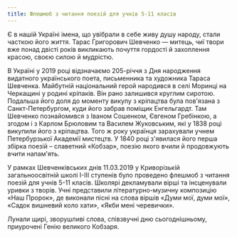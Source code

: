 ```yaml
---
title: Флешмоб з читання поезій для учнів 5-11 класів
---
```


Є в нашій Україні імена, що увібрали в себе живу душу народу, стали часткою його життя. Тарас Григорович Шевченко — митець, чиї твори вже понад двісті років викликають почуття гордості й захоплення красою, своєю силою й мудрістю.

В Україні у 2019 році відзначаємо 205-річчя з Дня народження видатного українського поета, письменника та художника Тараса Шевченка. Майбутній національний герой народився в селі Моринці на Черкащині у родині кріпаків. Він рано залишився круглим сиротою. Подальша його доля до моменту викупу з кріпацтва була пов'язана з Санкт-Петербургом, куди його забрав поміщик Енгельгардт. Там Шевченко познайомився з Іваном Сошенком, Євгеном Гребінкою, а згодом і з Карлом Брюловим та Василем Жуковським, які у 1838 році викупили його з кріпацтва. Того ж року українця зарахували учнем Петербурзької Академії мистецтв. У 1840 році з'явилася його перша збірка поезій – славетний «Кобзар», поезію якого вчили й продовжують вчити напам'ять.

У рамках Шевченківських днів 11.03.2019 у Криворізькій загальноосвітній школі І-ІІІ ступенів було проведено флешмоб з читання поезій для учнів 5-11 класів. Школярі декламували вірші та інсценували уривки з творів. Учні представили літературно-музичну композицію «Наш Пророк», де виконали пісні на слова віршів «Думи мої, думи мої», «Садок вишневий коло хати», «Якби мені черевички».

Лунали щирі, зворушливі слова, співзвучні дню сьогоднішньому, приурочені Генію великого Кобзаря.

<slideshow />
